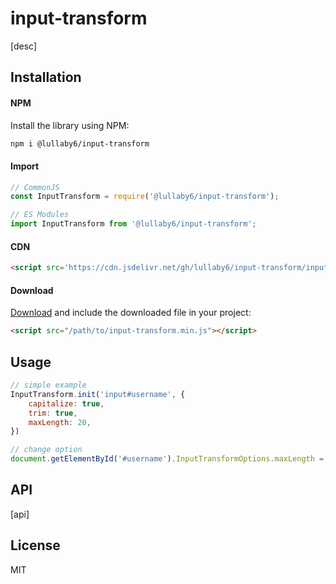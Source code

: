 # input-transform

[desc]

## Installation

#### NPM

Install the library using NPM:

```bash
npm i @lullaby6/input-transform
```

#### Import

```js
// CommonJS
const InputTransform = require('@lullaby6/input-transform');

// ES Modules
import InputTransform from '@lullaby6/input-transform';
```

#### CDN

```html
<script src='https://cdn.jsdelivr.net/gh/lullaby6/input-transform/input-transform.min.js'></script>
```

#### Download

<a href="https://cdn.jsdelivr.net/gh/lullaby6/input-transform/input-transform.min.js" target="_blank">Download</a> and include the downloaded file in your project:

```html
<script src="/path/to/input-transform.min.js"></script>
```

## Usage

```js
// simple example
InputTransform.init('input#username', {
    capitalize: true,
    trim: true,
    maxLength: 20,
})

// change option
document.getElementById('#username').InputTransformOptions.maxLength = 25
```

## API

[api]

## License

MIT

